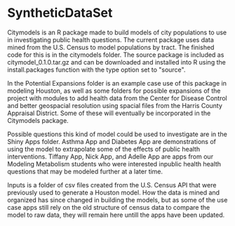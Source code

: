 # SyntheticDataSet
Citymodels is an R package made to build models of city populations to use in investigating public health questions. The current package uses data mined from the U.S. Census to model populations by tract. The finished code for this is in the citymodels folder. The source package is included as citymodel_0.1.0.tar.gz and can be downloaded and installed into R using the install.packages function with the type option set to "source". 

In the Potential Expansions folder is an example case use of this package in modeling Houston, as well as some folders for possible expansions of the project with modules to add health data from the Center for Disease Control and better geospacial resolution using spacial files from the Harris County Appraisal District. Some of these will eventually be incorporated in the Citymodels package.

Possible questions this kind of model could be used to investigate are in the Shiny Apps folder. Asthma App and Diabetes App are demonstrations of using the model to extrapolate some of the effects of public health interventions. Tiffany App, Nick App, and Adelle App are apps from our Modeling Metabolism students who were interested inpublic health health questions that may be modeled further at a later time.

Inputs is a folder of csv files created from the U.S. Census API that were previously used to generate a Houston model. How the data is mined and organized has since changed in building the models, but as some of the use case apps still rely on the old structure of census data to compare the model to raw data, they will remain here untill the apps have been updated.
